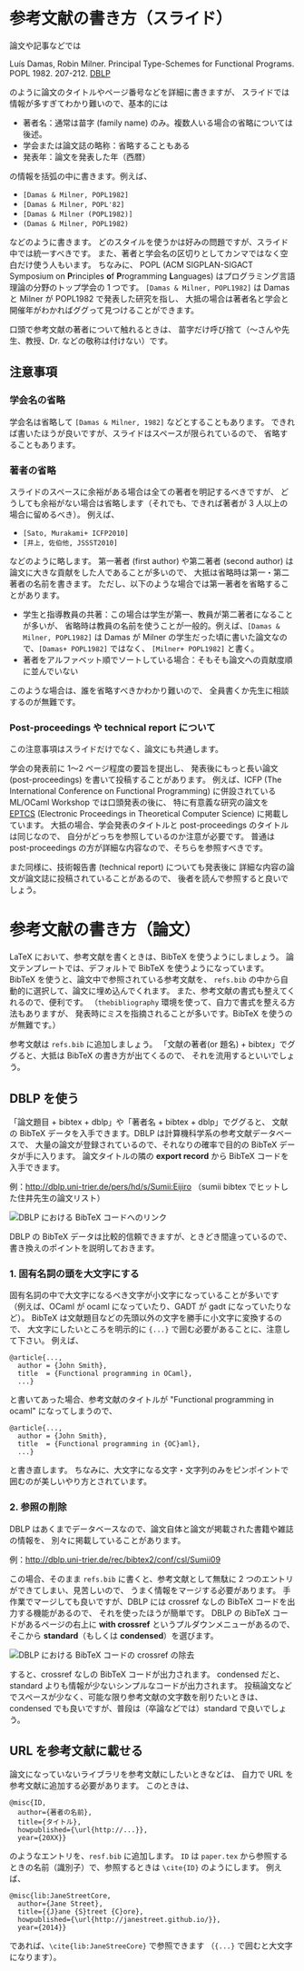 # 参考文献の書き方（スライド）

論文や記事などでは

Luís Damas, Robin Milner.
Principal Type-Schemes for Functional Programs. POPL 1982. 207-212.
[DBLP](http://dblp.uni-trier.de/rec/bibtex/conf/popl/DamasM82)

のように論文のタイトルやページ番号などを詳細に書きますが、
スライドでは情報が多すぎてわかり難いので、基本的には

- 著者名：通常は苗字 (family name) のみ。複数人いる場合の省略については後述。
- 学会または論文誌の略称：省略することもある
- 発表年：論文を発表した年（西暦）

の情報を括弧の中に書きます。例えば、

- `[Damas & Milner, POPL1982]`
- `[Damas & Milner, POPL'82]`
- `[Damas & Milner (POPL1982)]`
- `(Damas & Milner, POPL1982)`

などのように書きます。
どのスタイルを使うかは好みの問題ですが、スライド中では統一すべきです。
また、著者と学会名の区切りとしてカンマではなく空白だけ使う人もいます。
ちなみに、
POPL (ACM SIGPLAN-SIGACT Symposium on **P**rinciples **o**f **P**rogramming **L**anguages)
はプログラミング言語理論の分野のトップ学会の 1 つです。
`[Damas & Milner, POPL1982]` は Damas と Milner が POPL1982 で発表した研究を指し、
大抵の場合は著者名と学会と開催年がわかればググって見つけることができます。

口頭で参考文献の著者について触れるときは、
苗字だけ呼び捨て（〜さんや先生、教授、Dr. などの敬称は付けない）です。

## 注意事項

### 学会名の省略

学会名は省略して `[Damas & Milner, 1982]` などとすることもあります。
できれば書いたほうが良いですが、スライドはスペースが限られているので、
省略することもあります。

### 著者の省略

スライドのスペースに余裕がある場合は全ての著者を明記するべきですが、
どうしても余裕がない場合は省略します（それでも、できれば著者が 3 人以上の場合に留めるべき）。
例えば、

- `[Sato, Murakami+ ICFP2010]`
- `[井上, 佐伯他, JSSST2010]`

などのように略します。
第一著者 (first author) や第二著者 (second author) は論文に大きな貢献をした人であることが多いので、
大抵は省略時は第一・第二著者の名前を書きます。
ただし、以下のような場合では第一著者を省略することがあります。

- 学生と指導教員の共著：この場合は学生が第一、教員が第二著者になることが多いが、
  省略時は教員の名前を使うことが一般的。例えば、`[Damas & Milner, POPL1982]`
  は Damas が Milner の学生だった頃に書いた論文なので、`[Damas+ POPL1982]` ではなく、
  `[Milner+ POPL1982]` と書く。
- 著者をアルファベット順でソートしている場合：そもそも論文への貢献度順に並んでいない

このような場合は、誰を省略すべきかわかり難いので、
全員書くか先生に相談するのが無難です。

### Post-proceedings や technical report について

この注意事項はスライドだけでなく、論文にも共通します。

学会の発表前に 1〜2 ページ程度の要旨を提出し、
発表後にもっと長い論文 (post-proceedings) を書いて投稿することがあります。
例えば、ICFP (The International Conference on Functional Programming)
に併設されている ML/OCaml Workshop では口頭発表の後に、
特に有意義な研究の論文を [EPTCS](http://www.eptcs.org/) (Electronic
Proceedings in Theoretical Computer Science) に掲載しています。
大抵の場合、学会発表のタイトルと post-proceedings のタイトルは同じなので、
自分がどっちを参照しているのか注意が必要です。
普通は post-proceedings の方が詳細な内容なので、そちらを参照すべきです。

また同様に、技術報告書 (technical report) についても発表後に
詳細な内容の論文が論文誌に投稿されていることがあるので、
後者を読んで参照すると良いでしょう。

# 参考文献の書き方（論文）

LaTeX において、参考文献を書くときは、BibTeX を使うようにしましょう。
論文テンプレートでは、デフォルトで BibTeX を使うようになっています。
BibTeX を使うと、論文中で参照されている参考文献を、
`refs.bib` の中から自動的に選択して、論文に埋め込んでくれます。
また、参考文献の書式も整えてくれるので、便利です。
（`thebibliography` 環境を使って、自力で書式を整える方法もありますが、
発表時にミスを指摘されることが多いです。BibTeX を使うのが無難です。）

参考文献は `refs.bib` に追加しましょう。
「文献の著者(or 題名) + bibtex」でググると、大抵は BibTeX の書き方が出てくるので、
それを流用するといいでしょう。

## DBLP を使う

「論文題目 + bibtex + dblp」や「著者名 + bibtex + dblp」でググると、
文献の BibTeX データを入手できます。DBLP は計算機科学系の参考文献データベースで、
大量の論文が登録されているので、それなりの確率で目的の BibTeX データが手に入ります。
論文タイトルの隣の **export record** から BibTeX コードを入手できます。

例：http://dblp.uni-trier.de/pers/hd/s/Sumii:Eijiro （sumii bibtex でヒットした住井先生の論文リスト）

![DBLP における BibTeX コードへのリンク](dblp_bibtex_link.png)

DBLP の BibTeX データは比較的信頼できますが、ときどき間違っているので、
書き換えのポイントを説明しておきます。

### 1. 固有名詞の頭を大文字にする

固有名詞の中で大文字になるべき文字が小文字になっていることが多いです
（例えば、OCaml が ocaml になっていたり、GADT が gadt になっていたりなど）。
BibTeX は文献題目などの先頭以外の文字を勝手に小文字に変換するので、
大文字にしたいところを明示的に `{...}` で囲む必要があることに、注意して下さい。
例えば、

    @article{...,
      author = {John Smith},
      title  = {Functional programming in OCaml},
      ...}

と書いてあった場合、参考文献のタイトルが "Functional programming in ocaml" になってしまうので、

    @article{...,
      author = {John Smith},
      title  = {Functional programming in {OC}aml},
      ...}

と書き直します。
ちなみに、大文字になる文字・文字列のみをピンポイントで囲むのが美しいやり方とされています。

### 2. 参照の削除

DBLP はあくまでデータベースなので、論文自体と論文が掲載された書籍や雑誌の情報を、
別々に掲載していることがあります。

例：http://dblp.uni-trier.de/rec/bibtex2/conf/csl/Sumii09

この場合、そのまま `refs.bib` に書くと、参考文献として無駄に 2 つのエントリができてしまい、見苦しいので、
うまく情報をマージする必要があります。
手作業でマージしても良いですが、DBLP には crossref なしの BibTeX コードを出力する機能があるので、
それを使ったほうが簡単です。
DBLP の BibTeX コードがあるページの右上に **with crossref** というプルダウンメニューがあるので、
そこから **standard**（もしくは **condensed**）を選びます。

![DBLP における BibTeX コードの crossref の除去](dblp_bibtex_crossref.png)

すると、crossref なしの BibTeX コードが出力されます。
condensed だと、standard よりも情報が少ないシンプルなコードが出力されます。
投稿論文などでスペースが少なく、可能な限り参考文献の文字数を削りたいときは、
condensed でも良いですが、普段は（卒論などでは）standard で良いでしょう。

## URL を参考文献に載せる

論文になっていないライブラリを参考文献にしたいときなどは、
自力で URL を参考文献に追加する必要があります。
このときは、

    @misc{ID,
      author={著者の名前},
      title={タイトル},
      howpublished={\url{http://...}},
      year={20XX}}

のようなエントリを、`resf.bib` に追加します。
`ID` は `paper.tex` から参照するときの名前（識別子）で、参照するときは `\cite{ID}` のようにします。
例えば、

    @misc{lib:JaneStreetCore,
      author={Jane Street},
      title={{J}ane {S}treet {C}ore},
      howpublished={\url{http://janestreet.github.io/}},
      year={2014}}

であれば、`\cite{lib:JaneStreeCore}` で参照できます
（`{...}` で囲むと大文字になります）。
